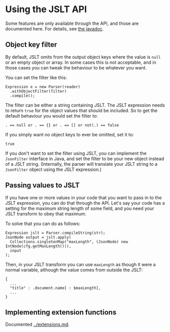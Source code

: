 
# Using the JSLT API

Some features are only available through the API, and those are
documented here. For details, see [the
javadoc](http://javadoc.io/doc/com.schibsted.spt.data/jslt).

## Object key filter

By default, JSLT omits from the output object keys where the value is
`null` or an empty object or array. In some cases this is not
acceptable, and in those cases you can tweak the behaviour to be
whatever you want.

You can set the filter like this:

```
Expression e = new Parser(reader)
  .withObjectFilter(filter)
  .compile();
```

The filter can be either a string containing JSLT. The JSLT expression
needs to return `true` for the object values that should be included.
So to get the default behaviour you would set the filter to:

```
. == null or . == {} or . == [] or not(.) == false
```

If you simply want no object keys to ever be omitted, set it to:

```
true
```

If you don't want to set the filter using JSLT, you can implement the
`JsonFilter` interface in Java, and set the filter to be your new
object instead of a JSLT string. (Internally, the parser will
translate your JSLT string to a `JsonFilter` object using the JSLT
expression.)

## Passing values to JSLT

If you have one or more values in your code that you want to pass in
to the JSLT expression, you can do that through the API. Let's say
your code has a setting for the maximum string length of some field,
and you need your JSLT transform to obey that maximum.

To solve that you can do as follows:

```
Expression jslt = Parser.compileString(str);
JsonNode output = jslt.apply(
  Collections.singletonMap("maxLength", (JsonNode) new IntNode(cfg.getMaxLength())),
  input
);
```

Then, in your JSLT transform you can use `maxLength` as though it were
a normal variable, although the value comes from outside the JSLT:

```
{
  ...
  "title" : .document.name[ : $maxLength],
  ...
}
```

## Implementing extension functions

Documented [../extensions.md](here).
